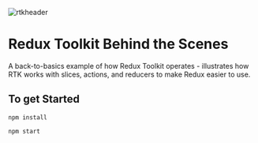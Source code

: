 ![rtkheader](https://user-images.githubusercontent.com/66869833/197547644-b11750ef-8f42-4ab6-b9ba-711b0c5fb054.jpg)

# Redux Toolkit Behind the Scenes

A back-to-basics example of how Redux Toolkit operates - illustrates how RTK works with slices, actions, and reducers to make Redux easier to use.

## To get Started

```
npm install

npm start
```

